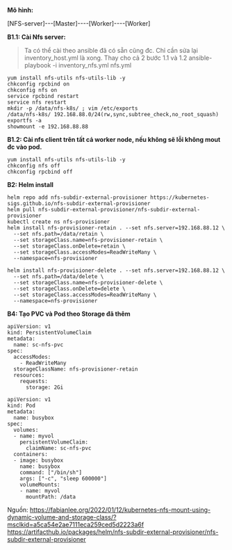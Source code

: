 **Mô hình:**

[NFS-server]---[Master]----[Worker]----[Worker]

**B1.1: Cài Nfs server:**
> Ta có thể cài theo ansible đã có sẵn cũng đc. Chỉ cần sửa lại inventory_host.yml là xong. Thay cho cả 2 bước 1.1 và 1.2
> ansible-playbook -i inventory_nfs.yml nfs.yml

```
yum install nfs-utils nfs-utils-lib -y
chkconfig rpcbind on
chkconfig nfs on 
service rpcbind restart
service nfs restart
mkdir -p /data/nfs-k8s/ ; vim /etc/exports
/data/nfs-k8s/ 192.168.88.0/24(rw,sync,subtree_check,no_root_squash)
exportfs -a
showmount -e 192.168.88.88
```

**B1.2: Cài nfs client trên tất cả worker node, nếu không sẽ lỗi không mout đc vào pod.**
```
yum install nfs-utils nfs-utils-lib -y
chkconfig nfs off
chkconfig rpcbind off
```


**B2: Helm install**
```
helm repo add nfs-subdir-external-provisioner https://kubernetes-sigs.github.io/nfs-subdir-external-provisioner
helm pull nfs-subdir-external-provisioner/nfs-subdir-external-provisioner
kubectl create ns nfs-provisioner
helm install nfs-provisioner-retain . --set nfs.server=192.168.88.12 \
  --set nfs.path=/data/retain \
  --set storageClass.name=nfs-provisioner-retain \
  --set storageClass.onDelete=retain \
  --set storageClass.accessModes=ReadWriteMany \
  --namespace=nfs-provisioner
  
helm install nfs-provisioner-delete . --set nfs.server=192.168.88.12 \
  --set nfs.path=/data/delete \
  --set storageClass.name=nfs-provisioner-delete \
  --set storageClass.onDelete=delete \
  --set storageClass.accessModes=ReadWriteMany \
  --namespace=nfs-provisioner
```

**B4: Tạo PVC và Pod theo Storage đã thêm**
```
apiVersion: v1
kind: PersistentVolumeClaim
metadata:
  name: sc-nfs-pvc
spec:
  accessModes:
    - ReadWriteMany
  storageClassName: nfs-provisioner-retain
  resources:
    requests:
      storage: 2Gi
```

```
apiVersion: v1
kind: Pod
metadata:
  name: busybox
spec:
  volumes:
  - name: myvol
    persistentVolumeClaim:
      claimName: sc-nfs-pvc
  containers:
  - image: busybox
    name: busybox
    command: ["/bin/sh"]
    args: ["-c", "sleep 600000"]
    volumeMounts:
    - name: myvol
      mountPath: /data
```

Nguồn:
https://fabianlee.org/2022/01/12/kubernetes-nfs-mount-using-dynamic-volume-and-storage-class/?msclkid=a5ca54e2ae7111eca259ced5d2223a6f
https://artifacthub.io/packages/helm/nfs-subdir-external-provisioner/nfs-subdir-external-provisioner 
